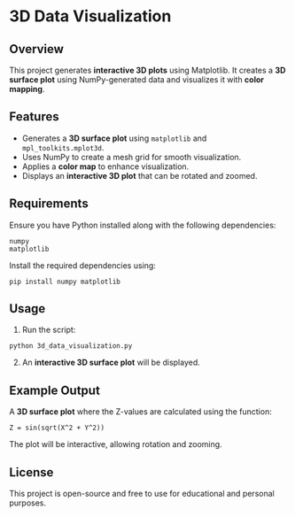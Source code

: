 # 3D Data Visualization

## Overview
This project generates **interactive 3D plots** using Matplotlib. It creates a **3D surface plot** using NumPy-generated data and visualizes it with **color mapping**.

## Features
- Generates a **3D surface plot** using `matplotlib` and `mpl_toolkits.mplot3d`.
- Uses NumPy to create a mesh grid for smooth visualization.
- Applies a **color map** to enhance visualization.
- Displays an **interactive 3D plot** that can be rotated and zoomed.

## Requirements
Ensure you have Python installed along with the following dependencies:
```
numpy
matplotlib
```
Install the required dependencies using:
```
pip install numpy matplotlib
```

## Usage
1. Run the script:
```
python 3d_data_visualization.py
```
2. An **interactive 3D surface plot** will be displayed.

## Example Output
A **3D surface plot** where the Z-values are calculated using the function:
```
Z = sin(sqrt(X^2 + Y^2))
```
The plot will be interactive, allowing rotation and zooming.

## License
This project is open-source and free to use for educational and personal purposes.
